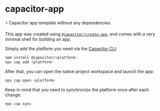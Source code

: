# capacitor-app

⚡️ Capacitor app template without any dependencies.

This app was created using [`@capacitor/create-app`](https://github.com/ionic-team/create-capacitor-app), and comes with a very minimal shell for building an app.

Simply add the platform you need via the [Capacitor CLI](https://capacitorjs.com/docs/cli):

```bash
npm install @capacitor/<platform>
npx cap add <platform>
```

After that, you can open the native project workspace and launch the app:

```bash
npx cap open <platform>
```

Keep in mind that you need to synchronize the platform once after each change:

```bash
npx cap sync
```
